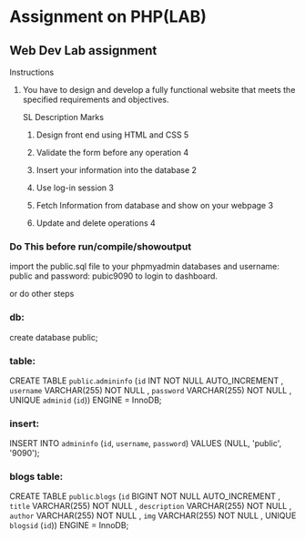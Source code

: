 # Assignment on PHP(LAB)
## Web Dev Lab assignment 

Instructions
1. You have to design and develop a fully functional website that meets the specified requirements and objectives.  

    SL              Description                                     Marks 

    1. Design front end using HTML and CSS                          5 

    2. Validate the form before any operation                       4 

    3. Insert your information into the database                    2 

    4. Use log-in session                                           3 

    5. Fetch Information from database and show on your webpage     3 

    6. Update and delete operations                                 4 

### Do This before run/compile/showoutput
import the public.sql file to your phpmyadmin databases
and username: public and password: pubic9090 to login to dashboard.

or do other steps


### db:
create database public;
### table: 
CREATE TABLE `public`.`admininfo` (`id` INT NOT NULL AUTO_INCREMENT , `username` VARCHAR(255) NOT NULL , `password` VARCHAR(255) NOT NULL , UNIQUE `adminid` (`id`)) ENGINE = InnoDB;
### insert:
INSERT INTO `admininfo` (`id`, `username`, `password`) VALUES (NULL, 'public', '9090');

### blogs table:
CREATE TABLE `public`.`blogs` (`id` BIGINT NOT NULL AUTO_INCREMENT , `title` VARCHAR(255) NOT NULL , `description` VARCHAR(255) NOT NULL , `author` VARCHAR(255) NOT NULL , `img` VARCHAR(255) NOT NULL , UNIQUE `blogsid` (`id`)) ENGINE = InnoDB;
